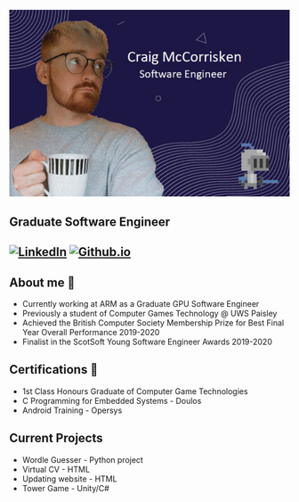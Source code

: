 ![Header](https://github.com/CraigMcC1997/CraigMcC1997/blob/main/GitHubHeader.jpg "Header")

## Graduate Software Engineer

[![LinkedIn](https://img.shields.io/badge/LinkedIn-Craig%20McCorrisken-blue)](https://www.linkedin.com/in/craig-mccorrisken)
[![Github.io](https://img.shields.io/badge/github.io-Craig%20McCorrisken-green)](https://craigmcc1997.github.io/portfolio/)
---

## About me :rocket:
- Currently working at ARM as a Graduate GPU Software Engineer
- Previously a student of Computer Games Technology @ UWS Paisley
- Achieved the British Computer Society Membership Prize for Best Final Year Overall Performance 2019-2020
- Finalist in the ScotSoft Young Software Engineer Awards 2019-2020

## Certifications :scroll:
- 1st Class Honours Graduate of Computer Game Technologies
- C Programming for Embedded Systems - Doulos
- Android Training - Opersys

## Current Projects
- Wordle Guesser - Python project
- Virtual CV - HTML
- Updating website - HTML
- Tower Game - Unity/C#
